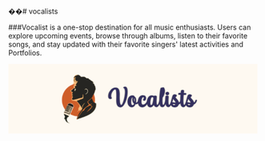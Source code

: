 ��#   v o c a l i s t s 


###Vocalist is a one-stop destination for all music enthusiasts. Users can explore upcoming events, browse through albums, listen to their favorite songs, and stay updated with their favorite singers' latest activities and Portfolios.

![Vocalists](/assets/Vocalists.png)



